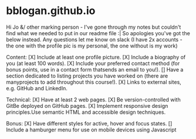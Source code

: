 # bblogan.github.io
Hi Jo &/ other marking person - I've gone through my notes but couldn't find what we needed to put in our readme file :| So apologies you've got the below instead. Any questions let me know on slack (I have 2x accounts - the one with the profile pic is my personal, the one without is my work)

Content:
[X] Include at least one profile picture.
[X] Include a biography of you (at least 100 words).
[X] Include your preferred contact method (for bonus points, use in a contact form thatsends an email to you!).
[] Have a section dedicated to listing projects you have worked on (there are manyprojects to add throughout this course!).
[X] Links to external sites, e.g. GitHub and LinkedIn.

Technical:
[X] Have at least 2 web pages.
[X] Be version-controlled with GitBe deployed on GitHub pages.
[X] Implement responsive design principles.Use semantic HTML and accessible design techniques.

Bonus:
[X] Have different styles for active, hover and focus states.
[] Include a hamburger menu for use on mobile devices using Javascript
